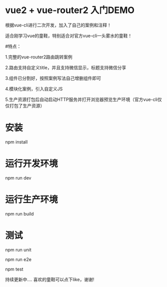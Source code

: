 # vue2 + vue-router2 入门DEMO
根据vue-cli进行二次开发，加入了自己的案例和注释！

适合刚学习vue的童鞋，特别适合对官方vue-cli一头雾水的童鞋！


#特点：

1.完整的vue-router2路由跳转案例

2.路由支持自定义title，并且支持微信显示，标题支持微信分享

3.组件已分割好，按照案例写法自己增删组件即可

4.模块化案例，引入自定义JS

5.生产资源打包后自动启动HTTP服务并打开浏览器预览生产环境（官方vue-cli仅仅打包了生产资源）


# 安装
npm install

# 运行开发环境
npm run dev

# 运行生产环境
npm run build


# 测试
npm run unit

npm run e2e

npm test

持续更新中....
喜欢的童鞋可以点下like，谢谢!
